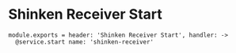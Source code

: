 
# Shinken Receiver Start

    module.exports = header: 'Shinken Receiver Start', handler: ->
      @service.start name: 'shinken-receiver'
